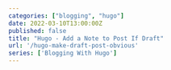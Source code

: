 ```yaml
---
categories: ["blogging", "hugo"]
date: 2022-03-10T13:00:00Z
published: false
title: "Hugo - Add a Note to Post If Draft"
url: '/hugo-make-draft-post-obvious'
series: ['Blogging With Hugo']
---
```


